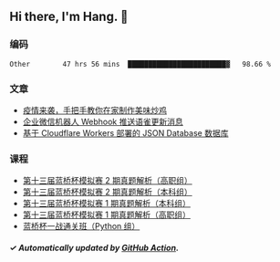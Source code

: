 ## Hi there, I'm Hang. 👋

### 编码

<!--START_SECTION:waka-->

```text
Other        47 hrs 56 mins  ████████████████████████▓   98.66 %
```

<!--END_SECTION:waka-->

### 文章

<!-- BLOG:START -->
- [疫情来袭，手把手教你在家制作美味炒鸡](https://huhuhang.com/post/sspai/72081?from=github)
- [企业微信机器人 Webhook 推送语雀更新消息](https://huhuhang.com/post/coding/yuque-wecom-bot?from=github)
- [基于 Cloudflare Workers 部署的 JSON Database 数据库](https://huhuhang.com/post/coding/cloudflare-workers-jsonbase?from=github)<!-- BLOG:END -->

### 课程

<!-- SYL:START -->
- [第十三届蓝桥杯模拟赛 2 期真题解析（高职组）](https://www.lanqiao.cn/courses/7616/)
- [第十三届蓝桥杯模拟赛 2 期真题解析（本科组）](https://www.lanqiao.cn/courses/7615/)
- [第十三届蓝桥杯模拟赛 1 期真题解析（本科组）](https://www.lanqiao.cn/courses/5719/)
- [第十三届蓝桥杯模拟赛 1 期真题解析（高职组）](https://www.lanqiao.cn/courses/5718/)
- [蓝桥杯一战通关班（Python 组）](https://www.lanqiao.cn/courses/5494/)
<!-- SYL:END -->

##### ✓ Automatically updated by [GitHub Action](https://github.com/huhuhang/huhuhang/actions).
